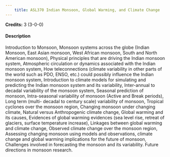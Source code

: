 ```yaml
---
    title: ASL370 Indian Monsoon, Global Warming, and Climate Change
---
```

**Credits:** 3 (3-0-0)



#### Description 
Introduction to Monsoon, Monsoon systems across the globe (Indian Monsoon, East Asian monsoon, West African monsoon, South and North American monsoon), Physical principles that are driving the Indian monsoon system, Atmospheric circulation or dynamics associated with the Indian monsoon system, How teleconnections (climate variability in other parts of the world such as PDO, ENSO, etc.) could possibly influence the Indian monsoon system, Introduction to climate models for simulating and predicting the Indian monsoon system and its variability, Inter-annual to decadal variability of the monsoon system, Seasonal prediction of monsoon, Intra-seasonal variability of monsoon (Active and Break periods), Long term (multi- decadal to century scale) variability of monsoon, Tropical cyclones over the monsoon region, Changing monsoon under changing climate, Natural versus Anthropogenic climate change, Global warming and its causes, Evidences of global warming evidences (sea level rise, retreat of glaciers, surface temperature increase), Linkages between global warming and climate change, Observed climate change over the monsoon region, Assessing changing monsoon using models and observations, climate change and global warming implications for the future of monsoon, Challenges involved in forecasting the monsoon and its variability. Future directions in monsoon research.